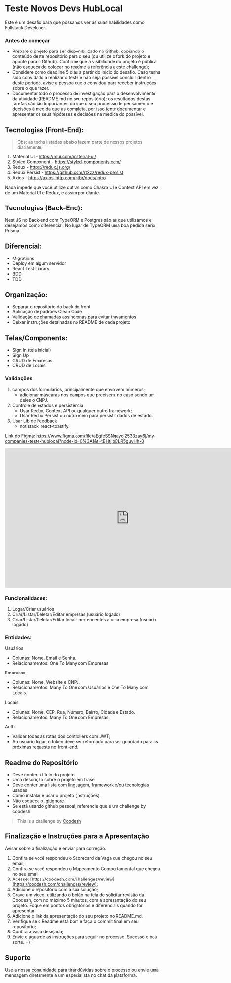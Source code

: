 # Teste Novos Devs HubLocal

Este é um desafio para que possamos ver as suas habilidades como Fullstack Developer.

### Antes de começar

- Prepare o projeto para ser disponibilizado no Github, copiando o conteúdo deste repositório para o seu (ou utilize o fork do projeto e aponte para o Github). Confirme que a visibilidade do projeto é pública (não esqueça de colocar no readme a referência a este challenge);
- Considere como deadline 5 dias a partir do início do desafio. Caso tenha sido convidado a realizar o teste e não seja possível concluir dentro deste período, avise a pessoa que o convidou para receber instruções sobre o que fazer.
- Documentar todo o processo de investigação para o desenvolvimento da atividade (README.md no seu repositório); os resultados destas tarefas são tão importantes do que o seu processo de pensamento e decisões à medida que as completa, por isso tente documentar e apresentar os seus hipóteses e decisões na medida do possível.

## Tecnologias (Front-End):

> Obs: as techs listadas abaixo fazem parte de nossos projetos diariamente.
1. Material UI - https://mui.com/material-ui/
2. Styled Component - https://styled-components.com/
3. Redux - https://redux.js.org/
4. Redux Persist - https://github.com/rt2zz/redux-persist
5. Axios - https://axios-http.com/ptbr/docs/intro

Nada impede que você utilize outras como Chakra UI e Context API em vez de um Material UI e Redux, e assim por diante.

## Tecnologias (Back-End):
Nest JS no Back-end com TypeORM e Postgres são as que utilizamos e desejamos como diferencial. No lugar de TypeORM uma boa pedida seria Prisma.


## Diferencial:
* Migrations
* Deploy em algum servidor
* React Test Library
* BDD
* TDD

## Organização:

* Separar o repositório do back do front
* Aplicação de padrões Clean Code
* Validação de chamadas assíncronas para evitar travamentos
* Deixar instruções detalhadas no README de cada projeto

## Telas/Components:

* Sign In (tela inicial)
* Sign Up
* CRUD de Empresas
* CRUD de Locais

### Validações
1. campos dos formulários, principalmente que envolvem números;
    - adicionar máscaras nos campos que precisem, no caso sendo um deles o CNPJ.
2. Controle de estados e persistência
    - Usar Redux, Context API ou qualquer outro framework;
    - Usar Redux Persist ou outro meio para persistir dados de estado.
3. Usar Lib de Feedback
    -  notistack, react-toastify.


Link do Figma: https://www.figma.com/file/aEgfeSSNgaycj2533zay6j/my-companies-teste-hublocal?node-id=0%3A1&t=tBHtjibCLR5guvHh-0

<iframe style="border: 1px solid rgba(0, 0, 0, 0.1);" width="800" height="450" src="https://www.figma.com/embed?embed_host=share&url=https%3A%2F%2Fwww.figma.com%2Ffile%2FaEgfeSSNgaycj2533zay6j%2Fmy-companies-teste-hublocal%3Fnode-id%3D0%253A1%26t%3DIca8qwTvTG6b2Goi-1" allowfullscreen></iframe>

### Funcionalidades:

1. Logar/Criar usuários
2. Criar/Listar/Deletar/Editar empresas (usuário logado)
3. Criar/Listar/Deletar/Editar locais pertencentes a uma empresa (usuário logado)

### Entidades:

Usuários
- Colunas: Nome, Email e Senha.
- Relacionamentos: One To Many com Empresas

Empresas
- Colunas: Nome, Website e CNPJ.
- Relacionamentos: Many To One com Usuários e One To Many com Locais.

Locais
- Colunas: Nome, CEP, Rua, Número, Bairro, Cidade e Estado.
- Relacionamentos: Many To One com Empresas.

Auth
- Validar todas as rotas dos controllers com JWT;
- Ao usuário logar, o token deve ser retornado para ser guardado para as próximas requests no front-end.

## Readme do Repositório

- Deve conter o título do projeto
- Uma descrição sobre o projeto em frase
- Deve conter uma lista com linguagem, framework e/ou tecnologias usadas
- Como instalar e usar o projeto (instruções)
- Não esqueça o [.gitignore](https://www.toptal.com/developers/gitignore)
- Se está usando github pessoal, referencie que é um challenge by coodesh:  

>  This is a challenge by [Coodesh](https://coodesh.com/)

## Finalização e Instruções para a Apresentação

Avisar sobre a finalização e enviar para correção.

1. Confira se você respondeu o Scorecard da Vaga que chegou no seu email;
2. Confira se você respondeu o Mapeamento Comportamental que chegou no seu email;
3. Acesse: [https://coodesh.com/challenges/review](https://coodesh.com/challenges/review);
4. Adicione o repositório com a sua solução;
5. Grave um vídeo, utilizando o botão na tela de solicitar revisão da Coodesh, com no máximo 5 minutos, com a apresentação do seu projeto. Foque em pontos obrigatórios e diferenciais quando for apresentar.
6. Adicione o link da apresentação do seu projeto no README.md.
7. Verifique se o Readme está bom e faça o commit final em seu repositório;
8. Confira a vaga desejada;
9. Envie e aguarde as instruções para seguir no processo. Sucesso e boa sorte. =)

## Suporte

Use a [nossa comunidade](https://discord.gg/rdXbEvjsWu) para tirar dúvidas sobre o processo ou envie uma mensagem diretamente a um especialista no chat da plataforma. 


